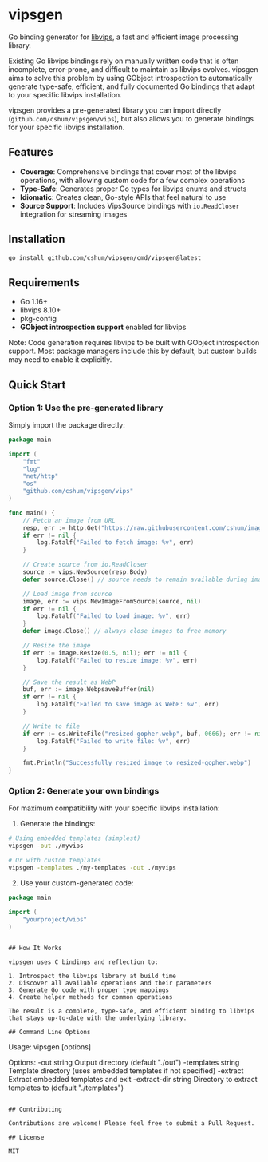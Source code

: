 # vipsgen

Go binding generator for [libvips](https://github.com/libvips/libvips), a fast and efficient image processing library.

Existing Go libvips bindings rely on manually written code that is often incomplete, error-prone, and difficult to maintain as libvips evolves. vipsgen aims to solve this problem by using GObject introspection to automatically generate type-safe, efficient, and fully documented Go bindings that adapt to your specific libvips installation.

vipsgen provides a pre-generated library you can import directly (`github.com/cshum/vipsgen/vips`), but also allows you to generate bindings for your specific libvips installation.

## Features

- **Coverage**: Comprehensive bindings that cover most of the libvips operations, with allowing custom code for a few complex operations
- **Type-Safe**: Generates proper Go types for libvips enums and structs
- **Idiomatic**: Creates clean, Go-style APIs that feel natural to use
- **Source Support**: Includes VipsSource bindings with `io.ReadCloser` integration for streaming images

## Installation

```bash
go install github.com/cshum/vipsgen/cmd/vipsgen@latest
```

## Requirements

- Go 1.16+
- libvips 8.10+
- pkg-config
- **GObject introspection support** enabled for libvips

Note: Code generation requires libvips to be built with GObject introspection support. Most package managers include this by default, but custom builds may need to enable it explicitly.

## Quick Start

### Option 1: Use the pre-generated library

Simply import the package directly:

```go
package main

import (
	"fmt"
	"log"
	"net/http"
	"os"
	"github.com/cshum/vipsgen/vips"
)

func main() {
	// Fetch an image from URL
	resp, err := http.Get("https://raw.githubusercontent.com/cshum/imagor/master/testdata/gopher.png")
	if err != nil {
		log.Fatalf("Failed to fetch image: %v", err)
	}

	// Create source from io.ReadCloser
	source := vips.NewSource(resp.Body)
	defer source.Close() // source needs to remain available during image lifetime

	// Load image from source
	image, err := vips.NewImageFromSource(source, nil)
	if err != nil {
		log.Fatalf("Failed to load image: %v", err)
	}
	defer image.Close() // always close images to free memory

	// Resize the image
	if err := image.Resize(0.5, nil); err != nil {
		log.Fatalf("Failed to resize image: %v", err)
	}

	// Save the result as WebP
	buf, err := image.WebpsaveBuffer(nil)
	if err != nil {
		log.Fatalf("Failed to save image as WebP: %v", err)
	}

	// Write to file
	if err := os.WriteFile("resized-gopher.webp", buf, 0666); err != nil {
		log.Fatalf("Failed to write file: %v", err)
	}

	fmt.Println("Successfully resized image to resized-gopher.webp")
}
```

### Option 2: Generate your own bindings

For maximum compatibility with your specific libvips installation:

1. Generate the bindings:

```bash
# Using embedded templates (simplest)
vipsgen -out ./myvips

# Or with custom templates
vipsgen -templates ./my-templates -out ./myvips
```

2. Use your custom-generated code:

```go
package main

import (
    "yourproject/vips"
)

```
```

## How It Works

vipsgen uses C bindings and reflection to:

1. Introspect the libvips library at build time
2. Discover all available operations and their parameters
3. Generate Go code with proper type mappings
4. Create helper methods for common operations

The result is a complete, type-safe, and efficient binding to libvips that stays up-to-date with the underlying library.

## Command Line Options

```
Usage: vipsgen [options]

Options:
-out string            Output directory (default "./out")
-templates string      Template directory (uses embedded templates if not specified)
-extract               Extract embedded templates and exit
-extract-dir string    Directory to extract templates to (default "./templates")
```

## Contributing

Contributions are welcome! Please feel free to submit a Pull Request.

## License

MIT
